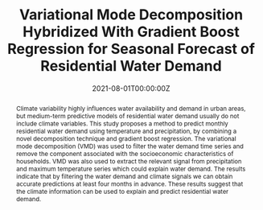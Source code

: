 ---
title: "Variational Mode Decomposition Hybridized With Gradient Boost Regression for Seasonal Forecast of Residential Water Demand"
authors:
- Nunes Carvalho, T. M.
- Souza Filho, F. D. A.
- Brito, M. M.

date: "2021-08-01T00:00:00Z"
doi: "10.1007/s11269-021-02902-7"

# Schedule page publish date (NOT publication's date).
publishDate: "2021-08-01T00:00:00Z"

# Publication type.
# Accepts a single type but formatted as a YAML list (for Hugo requirements).
# Enter a publication type from the CSL standard.
publication_types: ["article-journal"]

# Publication name and optional abbreviated publication name.
publication: "Water Resources Management"
publication_short: ""

abstract: "Climate variability highly influences water availability and demand in urban areas, but medium-term predictive models of residential water demand usually do not include climate variables. This study proposes a method to predict monthly residential water demand using temperature and precipitation, by combining a novel decomposition technique and gradient boost regression. The variational mode decomposition (VMD) was used to filter the water demand time series and remove the component associated with the socioeconomic characteristics of households. VMD was also used to extract the relevant signal from precipitation and maximum temperature series which could explain water demand. The results indicate that by filtering the water demand and climate signals we can obtain accurate predictions
at least four months in advance. These results suggest that the climate information can be used to explain and predict residential water demand."

# Summary. An optional shortened abstract.
# summary: Lorem ipsum dolor sit amet, consectetur adipiscing elit. Duis posuere tellus ac convallis placerat. Proin tincidunt magna sed ex sollicitudin condimentum.

tags:
- Source Themes
featured: false

# links:
# - name: ""
#   url: ""
url_pdf: 'https://link.springer.com/10.1007/s11269-021-02902-7'
# url_code: 'https://github.com/HugoBlox/hugo-blox-builder'
#url_dataset: 'https://github.com/taiscarvalho/ml_waterdemand'
url_poster: ''
url_project: ''
url_slides: ''
url_source: ''
url_video: ''

# Featured image
# To use, add an image named `featured.jpg/png` to your page's folder. 
image:
  caption: 'Image credit: [**Unsplash**](https://unsplash.com/photos/jdD8gXaTZsc)'
  focal_point: ""
  preview_only: false

# Associated Projects (optional).
#   Associate this publication with one or more of your projects.
#   Simply enter your project's folder or file name without extension.
#   E.g. `internal-project` references `content/project/internal-project/index.md`.
#   Otherwise, set `projects: []`.
projects: []

# Slides (optional).
#   Associate this publication with Markdown slides.
#   Simply enter your slide deck's filename without extension.
#   E.g. `slides: "example"` references `content/slides/example/index.md`.
#   Otherwise, set `slides: ""`.
slides: example

# Add the publication's **full text** or **supplementary notes** here. You can use rich formatting such as including [code, math, and images](https://docs.hugoblox.com/content/writing-markdown-latex/).
---